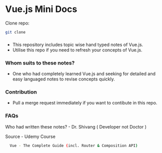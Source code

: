 
#  Vue.js Mini Docs


Clone repo: 
```sh
git clone 
```

### 
- This repository includes topic wise hand typed notes of Vue.js.
- Utilise this repo if you need to refresh your concepts of Vue.js.





 ### Whom suits to these notes?

- One who had completely learned Vue.js and seeking for detailed and easy languaged notes to revise concepts quickly.


### Contribution 

- Pull a merge request immediately if you want to contibute in this repo.



### FAQs
Who had written these notes? - Dr.
Shivang ( Developer not Doctor )

Source - Udemy Course
```sh
  Vue - The Complete Guide (incl. Router & Composition API)
 ```

